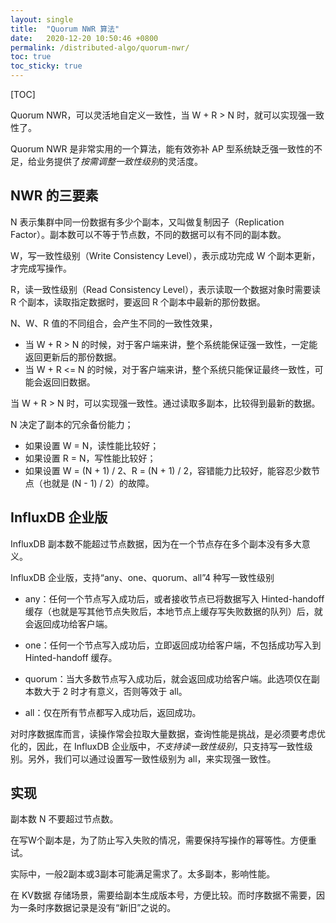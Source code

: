 ```yaml
---
layout: single
title:  "Quorum NWR 算法"
date:   2020-12-20 10:50:46 +0800
permalink: /distributed-algo/quorum-nwr/
toc: true
toc_sticky: true
---
```




[TOC]



Quorum NWR，可以灵活地自定义一致性，当 W + R > N 时，就可以实现强一致性了。

Quorum NWR 是非常实用的一个算法，能有效弥补 AP 型系统缺乏强一致性的不足，给业务提供了*按需调整一致性级别*的灵活度。

## NWR 的三要素

N 表示集群中同一份数据有多少个副本，又叫做复制因子（Replication Factor）。副本数可以不等于节点数，不同的数据可以有不同的副本数。

W，写一致性级别（Write Consistency Level），表示成功完成 W 个副本更新，才完成写操作。

R，读一致性级别（Read Consistency Level），表示读取一个数据对象时需要读 R 个副本，读取指定数据时，要返回 R 个副本中最新的那份数据。



N、W、R 值的不同组合，会产生不同的一致性效果，

- 当 W + R > N 的时候，对于客户端来讲，整个系统能保证强一致性，一定能返回更新后的那份数据。
- 当 W + R <= N 的时候，对于客户端来讲，整个系统只能保证最终一致性，可能会返回旧数据。



当 W + R > N 时，可以实现强一致性。通过读取多副本，比较得到最新的数据。

N 决定了副本的冗余备份能力；

- 如果设置 W = N，读性能比较好；
- 如果设置 R = N，写性能比较好；
- 如果设置 W = (N + 1) / 2、R = (N + 1) / 2，容错能力比较好，能容忍少数节点（也就是 (N - 1) / 2）的故障。



## InfluxDB 企业版

InfluxDB 副本数不能超过节点数据，因为在一个节点存在多个副本没有多大意义。

InfluxDB 企业版，支持“any、one、quorum、all”4 种写一致性级别

- any：任何一个节点写入成功后，或者接收节点已将数据写入 Hinted-handoff 缓存（也就是写其他节点失败后，本地节点上缓存写失败数据的队列）后，就会返回成功给客户端。
- one：任何一个节点写入成功后，立即返回成功给客户端，不包括成功写入到 Hinted-handoff 缓存。

- quorum：当大多数节点写入成功后，就会返回成功给客户端。此选项仅在副本数大于 2 时才有意义，否则等效于 all。
- all：仅在所有节点都写入成功后，返回成功。

对时序数据库而言，读操作常会拉取大量数据，查询性能是挑战，是必须要考虑优化的，因此，在 InfluxDB 企业版中，*不支持读一致性级别*，只支持写一致性级别。另外，我们可以通过设置写一致性级别为 all，来实现强一致性。



## 实现

副本数 N 不要超过节点数。

在写W个副本是，为了防止写入失败的情况，需要保持写操作的幂等性。方便重试。

实际中，一般2副本或3副本可能满足需求了。太多副本，影响性能。

在 KV数据 存储场景，需要给副本生成版本号，方便比较。而时序数据不需要，因为一条时序数据记录是没有“新旧”之说的。







